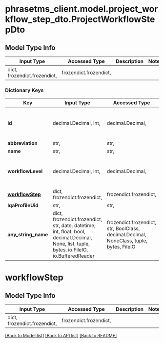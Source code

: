 # phrasetms_client.model.project_workflow_step_dto.ProjectWorkflowStepDto

## Model Type Info

| Input Type                   | Accessed Type          | Description | Notes |
| ---------------------------- | ---------------------- | ----------- | ----- |
| dict, frozendict.frozendict, | frozendict.frozendict, |             |

### Dictionary Keys

| Key                               | Input Type                                                                                                                                  | Accessed Type                                                                           | Description                                                        | Notes                                     |
| --------------------------------- | ------------------------------------------------------------------------------------------------------------------------------------------- | --------------------------------------------------------------------------------------- | ------------------------------------------------------------------ | ----------------------------------------- |
| **id**                            | decimal.Decimal, int,                                                                                                                       | decimal.Decimal,                                                                        |                                                                    | [optional] value must be a 32 bit integer |
| **abbreviation**                  | str,                                                                                                                                        | str,                                                                                    |                                                                    | [optional]                                |
| **name**                          | str,                                                                                                                                        | str,                                                                                    |                                                                    | [optional]                                |
| **workflowLevel**                 | decimal.Decimal, int,                                                                                                                       | decimal.Decimal,                                                                        |                                                                    | [optional] value must be a 32 bit integer |
| **[workflowStep](#workflowStep)** | dict, frozendict.frozendict,                                                                                                                | frozendict.frozendict,                                                                  |                                                                    | [optional]                                |
| **lqaProfileUid**                 | str,                                                                                                                                        | str,                                                                                    |                                                                    | [optional]                                |
| **any_string_name**               | dict, frozendict.frozendict, str, date, datetime, int, float, bool, decimal.Decimal, None, list, tuple, bytes, io.FileIO, io.BufferedReader | frozendict.frozendict, str, BoolClass, decimal.Decimal, NoneClass, tuple, bytes, FileIO | any string name can be used but the value must be the correct type | [optional]                                |

# workflowStep

## Model Type Info

| Input Type                   | Accessed Type          | Description | Notes |
| ---------------------------- | ---------------------- | ----------- | ----- |
| dict, frozendict.frozendict, | frozendict.frozendict, |             |

[[Back to Model list]](../../README.md#documentation-for-models) [[Back to API list]](../../README.md#documentation-for-api-endpoints) [[Back to README]](../../README.md)
